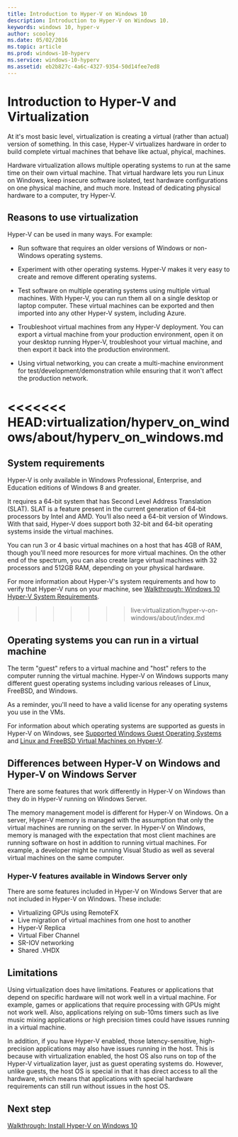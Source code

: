 ```yaml
---
title: Introduction to Hyper-V on Windows 10
description: Introduction to Hyper-V on Windows 10.
keywords: windows 10, hyper-v
author: scooley
ms.date: 05/02/2016
ms.topic: article
ms.prod: windows-10-hyperv
ms.service: windows-10-hyperv
ms.assetid: eb2b827c-4a6c-4327-9354-50d14fee7ed8
---
```


# Introduction to Hyper-V and Virtualization

At it's most basic level, virtualization is creating a virtual (rather than actual) version of something.  In this case, Hyper-V virtualizes hardware in order to build complete virtual machines that behave like actual, phyical, machines.  

Hardware virtualization allows multiple operating systems to run at the same time on their own virtual machine.  That virtual hardware lets you run Linux on Windows, keep insecure software isolated, test hardware configurations on one physical machine, and much more.  Instead of dedicating physical hardware to a computer, try Hyper-V.

## Reasons to use virtualization
Hyper-V can be used in many ways. For example:

* Run software that requires an older versions of Windows or non-Windows operating systems. 

* Experiment with other operating systems. Hyper-V makes it very easy to create and remove different operating systems.

* Test software on multiple operating systems using multiple virtual machines. With Hyper-V, you can run them all on a single desktop or laptop computer. These virtual machines can be exported and then imported into any other Hyper-V system, including Azure.

* Troubleshoot virtual machines from any Hyper-V deployment. You can export a virtual machine from your production environment, open it on your desktop running Hyper-V, troubleshoot your virtual machine, and then export it back into the production environment. 

* Using virtual networking, you can create a multi-machine environment for test/development/demonstration while ensuring that it won't affect the production network.

<<<<<<< HEAD:virtualization/hyperv_on_windows/about/hyperv_on_windows.md
=======
## System requirements
Hyper-V is only available in Windows Professional, Enterprise, and Education editions of Windows 8 and greater.

It requires a 64-bit system that has Second Level Address Translation (SLAT). SLAT is a feature present in the current generation of 64-bit processors by Intel and AMD.  You’ll also need a 64-bit version of Windows.  
With that said, Hyper-V does support both 32-bit and 64-bit operating systems inside the virtual machines.

You can run 3 or 4 basic virtual machines on a host that has 4GB of RAM, though you'll need more resources for more virtual machines. On the other end of the spectrum, you can also create large virtual machines with 32 processors and 512GB RAM, depending on your physical hardware.

For more information about Hyper-V's system requirements and how to verify that Hyper-V runs on your machine, see [Walkthrough: Windows 10 Hyper-V System Requirements](..\quick-start\enable-hyper-v.md).


>>>>>>> live:virtualization/hyper-v-on-windows/about/index.md
## Operating systems you can run in a virtual machine
The term "guest" refers to a virtual machine and "host" refers to the computer running the virtual machine. Hyper-V on Windows supports many different guest operating systems including various releases of Linux, FreeBSD, and Windows. 

As a reminder, you'll need to have a valid license for any operating systems you use in the VMs. 

For information about which operating systems are supported as guests in Hyper-V on Windows, see [Supported Windows Guest Operating Systems](supported-guest-os.md) and [Linux and FreeBSD Virtual Machines on Hyper-V](https://technet.microsoft.com/library/dn531030.aspx). 


## Differences between Hyper-V on Windows and Hyper-V on Windows Server
There are some features that work differently in Hyper-V on Windows than they do in Hyper-V running on Windows Server. 

The memory management model is different for Hyper-V on Windows. On a server, Hyper-V memory is managed with the assumption that only the virtual machines are running on the server. In Hyper-V on Windows, memory is managed with the expectation that most client machines are running software on host in addition to running virtual machines. For example, a developer might be running Visual Studio as well as several virtual machines on the same computer.

### Hyper-V features available in Windows Server only
There are some features included in Hyper-V on Windows Server that are not included in Hyper-V on Windows. These include:

* Virtualizing GPUs using RemoteFX 
* Live migration of virtual machines from one host to another
* Hyper-V Replica
* Virtual Fiber Channel
* SR-IOV networking
* Shared .VHDX

## Limitations
Using virtualization does have limitations. Features or applications that depend on specific hardware will not work well in a virtual machine. For example, games or applications that require processing with GPUs might not work well. Also, applications relying on sub-10ms timers such as live music mixing applications or high precision times could have issues running in a virtual machine.

In addition, if you have Hyper-V enabled, those latency-sensitive, high-precision applications may also have issues running in the host.  This is because with virtualization enabled, the host OS also runs on top of the Hyper-V virtualization layer, just as guest operating systems do. However, unlike guests, the host OS is special in that it has direct access to all the hardware, which means that applications with special hardware requirements can still run without issues in the host OS.

## Next step
[Walkthrough: Install Hyper-V on Windows 10](..\quick-start\enable-hyper-v.md) 
